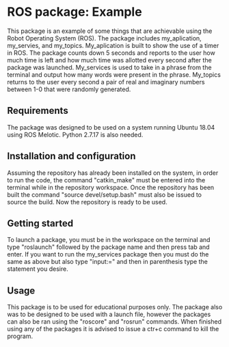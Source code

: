 
# ROS package: Example

This package is an example of some things that are achievable using the Robot Operating System (ROS). The package includes my_aplication, my_servies, and my_topics. My_aplication is built to show the use of a timer in ROS. The package counts down 5 seconds and reports to the user how much time is left and how much time was allotted every second after the package was launched. My_services is used to take in a phrase from the terminal and output how many words were present in the phrase. My_topics returns to the user every second a pair of real and imaginary numbers between 1-0 that were randomly generated.

## Requirements
The package was designed to be used on a system running Ubuntu 18.04 using ROS Melotic. Python 2.7.17 is also needed.

## Installation and configuration
Assuming the repository has already been installed on the system, in order to run the code, the command "catkin_make" must be entered into the terminal while in the repository workspace. Once the repository has been built the command "source devel/setup.bash" must also be issued to source the build. Now the repository is ready to be used.

## Getting started
To launch a package, you must be in the workspace on the terminal and type "roslaunch" followed by the package name and then press tab and enter. If you want to run the my_services package then you must do the same as above but also type "input:=" and then in parenthesis type the statement you desire.

## Usage
This package is to be used for educational purposes only. The package also was to be designed to be used with a launch file, however the packages can also be ran using the "roscore" and "rosrun" commands. When finished using any of the packages it is advised to issue a ctr+c command to kill the program.
